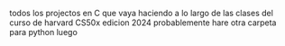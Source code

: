 todos los projectos en C que vaya haciendo a lo largo de las clases del curso de harvard CS50x edicion 2024
probablemente hare otra carpeta para python luego
